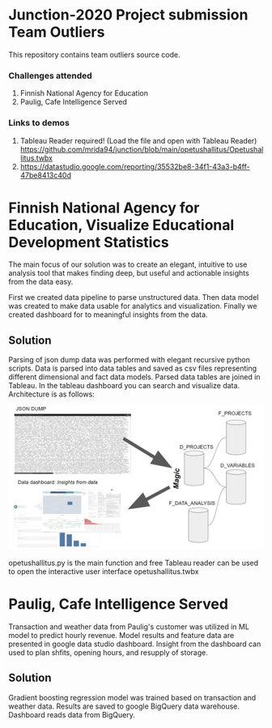 # Junction-2020 Project submission Team Outliers
This repository contains team outliers source code.
### Challenges attended
1. Finnish National Agency for Education
2. Paulig, Cafe Intelligence Served

### Links to demos
1. Tableau Reader required! (Load the file and open with Tableau Reader) https://github.com/mrida94/junction/blob/main/opetushallitus/Opetushallitus.twbx
2. https://datastudio.google.com/reporting/35532be8-34f1-43a3-b4ff-47be8413c40d


# Finnish National Agency for Education, Visualize Educational Development Statistics


The main focus of our solution was to create an elegant, intuitive to use analysis tool that
makes finding deep, but useful and actionable insights from the data easy.

First we created data pipeline to parse unstructured data. Then data model was created to make data usable for analytics and visualization. Finally we created dashboard for to meaningful insights from the data. 

## Solution

Parsing of json dump data was performed with elegant recursive python scripts. Data is parsed into data tables and saved as csv files representing different dimensional and fact data models. Parsed data tables are joined in Tableau. In the tableau dashboard you can search and visualize data. Architecture is as follows: 

![alt text](https://github.com/mrida94/junction/blob/main/opetushallitus/architecture.JPG) 

opetushallitus.py is the main function and free Tableau reader can be used to open the interactive user interface opetushallitus.twbx 

# Paulig, Cafe Intelligence Served

Transaction and weather data from Paulig's customer was utilized in ML model to predict hourly revenue. Model results and feature data are presented in google data studio dashboard. Insight from the dashboard can used to plan shfits, opening hours, and resupply of storage.

## Solution
Gradient boosting regression model was trained based on transaction and weather data. Results are saved to google BigQuery data warehouse. Dashboard reads data from BigQuery.
